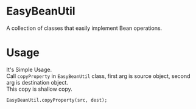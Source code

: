 # EasyBeanUtil
A collection of classes that easily implement Bean operations.

# Usage
It's Simple Usage.  
Call `copyProperty` in `EasyBeanUtil` class, first arg is source object, second arg is destination object.  
This copy is shallow copy.
```
EasyBeanUtil.copyProperty(src, dest);
```
